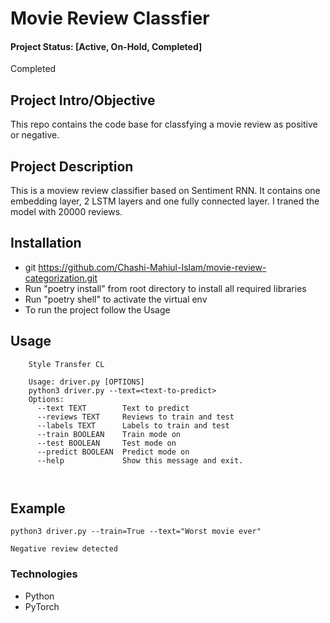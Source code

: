 # Movie Review Classfier 

#### Project Status: [Active, On-Hold, Completed]
Completed

## Project Intro/Objective
This repo contains the code base for classfying a movie review as positive or negative. 

## Project Description
This is a moview review classifier based on Sentiment RNN. It contains one embedding layer, 2 LSTM layers and one fully connected layer.  I traned the model with 20000 reviews.

## Installation   
 * git https://github.com/Chashi-Mahiul-Islam/movie-review-categorization.git
 * Run "poetry install" from root directory to install all required libraries
 * Run "poetry shell" to activate the virtual env
 * To run the project follow the Usage
 
## Usage
```
    Style Transfer CL
    
    Usage: driver.py [OPTIONS]
    python3 driver.py --text=<text-to-predict>
	Options:
	  --text TEXT        Text to predict
	  --reviews TEXT     Reviews to train and test
	  --labels TEXT      Labels to train and test
	  --train BOOLEAN    Train mode on
	  --test BOOLEAN     Test mode on
	  --predict BOOLEAN  Predict mode on
	  --help             Show this message and exit.



```

## Example

``` python3 driver.py --train=True --text="Worst movie ever"  ``` 

``` Negative review detected ```


### Technologies
* Python
* PyTorch




